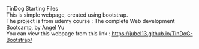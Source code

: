 TinDog Starting Files <br>
This is simple webpage, created using bootstrap. <br>
The project is from udemy course : The complete Web development Bootcamp, by Angel Yu <br>
You can view this webpage from this link : https://jubel13.github.io/TinDoG-Bootstrap/

